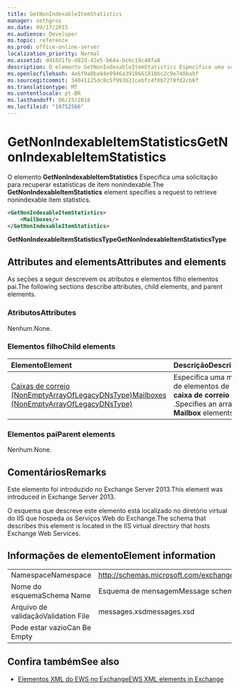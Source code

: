 ```yaml
---
title: GetNonIndexableItemStatistics
manager: sethgros
ms.date: 09/17/2015
ms.audience: Developer
ms.topic: reference
ms.prod: office-online-server
localization_priority: Normal
ms.assetid: dd16d1fb-d82d-42e5-b64a-bc6c19c48fa8
description: O elemento GetNonIndexableItemStatistics Especifica uma solicitação para recuperar estatísticas de item nonindexable.
ms.openlocfilehash: 4e6f9a0ba94e9946a3910661810bc2c9e748ba9f
ms.sourcegitcommit: 34041125dc8c5f993b21cebfc4f8b72f0fd2cb6f
ms.translationtype: MT
ms.contentlocale: pt-BR
ms.lasthandoff: 06/25/2018
ms.locfileid: "19752566"
---
```

# <a name="getnonindexableitemstatistics"></a><span data-ttu-id="bb7a9-103">GetNonIndexableItemStatistics</span><span class="sxs-lookup"><span data-stu-id="bb7a9-103">GetNonIndexableItemStatistics</span></span>

<span data-ttu-id="bb7a9-104">O elemento **GetNonIndexableItemStatistics** Especifica uma solicitação para recuperar estatísticas de item nonindexable.</span><span class="sxs-lookup"><span data-stu-id="bb7a9-104">The **GetNonIndexableItemStatistics** element specifies a request to retrieve nonindexable item statistics.</span></span> 
  
```XML
<GetNonIndexableItemStatistics>
    <Mailboxes/>
</GetNonIndexableItemStatistics>
```

 <span data-ttu-id="bb7a9-105">**GetNonIndexableItemStatisticsType**</span><span class="sxs-lookup"><span data-stu-id="bb7a9-105">**GetNonIndexableItemStatisticsType**</span></span>
## <a name="attributes-and-elements"></a><span data-ttu-id="bb7a9-106">Attributes and elements</span><span class="sxs-lookup"><span data-stu-id="bb7a9-106">Attributes and elements</span></span>

<span data-ttu-id="bb7a9-107">As seções a seguir descrevem os atributos e elementos filho elementos pai.</span><span class="sxs-lookup"><span data-stu-id="bb7a9-107">The following sections describe attributes, child elements, and parent elements.</span></span>
  
### <a name="attributes"></a><span data-ttu-id="bb7a9-108">Atributos</span><span class="sxs-lookup"><span data-stu-id="bb7a9-108">Attributes</span></span>

<span data-ttu-id="bb7a9-109">Nenhum.</span><span class="sxs-lookup"><span data-stu-id="bb7a9-109">None.</span></span>
  
### <a name="child-elements"></a><span data-ttu-id="bb7a9-110">Elementos filho</span><span class="sxs-lookup"><span data-stu-id="bb7a9-110">Child elements</span></span>

|<span data-ttu-id="bb7a9-111">**Elemento**</span><span class="sxs-lookup"><span data-stu-id="bb7a9-111">**Element**</span></span>|<span data-ttu-id="bb7a9-112">**Descrição**</span><span class="sxs-lookup"><span data-stu-id="bb7a9-112">**Description**</span></span>|
|:-----|:-----|
|[<span data-ttu-id="bb7a9-113">Caixas de correio (NonEmptyArrayOfLegacyDNsType)</span><span class="sxs-lookup"><span data-stu-id="bb7a9-113">Mailboxes (NonEmptyArrayOfLegacyDNsType)</span></span>](mailboxes-nonemptyarrayoflegacydnstype.md) <br/> |<span data-ttu-id="bb7a9-114">Especifica uma matriz de elementos de **caixa de correio** .</span><span class="sxs-lookup"><span data-stu-id="bb7a9-114">Specifies an array of **Mailbox** elements.</span></span>  <br/> |
   
### <a name="parent-elements"></a><span data-ttu-id="bb7a9-115">Elementos pai</span><span class="sxs-lookup"><span data-stu-id="bb7a9-115">Parent elements</span></span>

<span data-ttu-id="bb7a9-116">Nenhum.</span><span class="sxs-lookup"><span data-stu-id="bb7a9-116">None.</span></span>
  
## <a name="remarks"></a><span data-ttu-id="bb7a9-117">Comentários</span><span class="sxs-lookup"><span data-stu-id="bb7a9-117">Remarks</span></span>

<span data-ttu-id="bb7a9-118">Este elemento foi introduzido no Exchange Server 2013.</span><span class="sxs-lookup"><span data-stu-id="bb7a9-118">This element was introduced in Exchange Server 2013.</span></span>
  
<span data-ttu-id="bb7a9-119">O esquema que descreve este elemento está localizado no diretório virtual do IIS que hospeda os Serviços Web do Exchange.</span><span class="sxs-lookup"><span data-stu-id="bb7a9-119">The schema that describes this element is located in the IIS virtual directory that hosts Exchange Web Services.</span></span>
  
## <a name="element-information"></a><span data-ttu-id="bb7a9-120">Informações de elemento</span><span class="sxs-lookup"><span data-stu-id="bb7a9-120">Element information</span></span>

|||
|:-----|:-----|
|<span data-ttu-id="bb7a9-121">Namespace</span><span class="sxs-lookup"><span data-stu-id="bb7a9-121">Namespace</span></span>  <br/> |http://schemas.microsoft.com/exchange/services/2006/messages  <br/> |
|<span data-ttu-id="bb7a9-122">Nome do esquema</span><span class="sxs-lookup"><span data-stu-id="bb7a9-122">Schema Name</span></span>  <br/> |<span data-ttu-id="bb7a9-123">Esquema de mensagem</span><span class="sxs-lookup"><span data-stu-id="bb7a9-123">Message schema</span></span>  <br/> |
|<span data-ttu-id="bb7a9-124">Arquivo de validação</span><span class="sxs-lookup"><span data-stu-id="bb7a9-124">Validation File</span></span>  <br/> |<span data-ttu-id="bb7a9-125">messages.xsd</span><span class="sxs-lookup"><span data-stu-id="bb7a9-125">messages.xsd</span></span>  <br/> |
|<span data-ttu-id="bb7a9-126">Pode estar vazio</span><span class="sxs-lookup"><span data-stu-id="bb7a9-126">Can Be Empty</span></span>  <br/> ||
   
## <a name="see-also"></a><span data-ttu-id="bb7a9-127">Confira também</span><span class="sxs-lookup"><span data-stu-id="bb7a9-127">See also</span></span>



- [<span data-ttu-id="bb7a9-128">Elementos XML do EWS no Exchange</span><span class="sxs-lookup"><span data-stu-id="bb7a9-128">EWS XML elements in Exchange</span></span>](ews-xml-elements-in-exchange.md)

